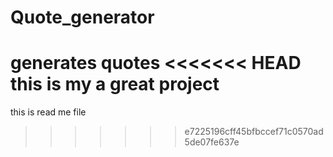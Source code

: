 # Quote_generator
generates quotes
<<<<<<< HEAD
this is my a great project
=======
this is read me file
>>>>>>> e7225196cff45bfbccef71c0570ad5de07fe637e

